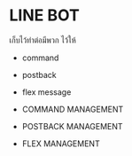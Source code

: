 # LINE BOT

เก็บไว้ทำต่อมีพวก ไว้ให้
- command
- postback
- flex message 

- COMMAND MANAGEMENT 
- POSTBACK MANAGEMENT
- FLEX MANAGEMENT
